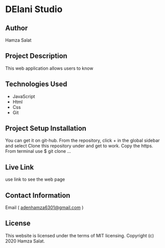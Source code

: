 # DElani Studio 

## Author   
Hamza Salat        
   
## Project Description
This web application allows users to know 

## Technologies Used

* JavaScript
* Html
* Css   
* Git   
     
## Project Setup Installation

You can get it on git-hub. From the repository, click + in the global sidebar and select Clone this repository under and get to work. Copy the https. From terminal use $ git clone ...


## Live Link
   
use link to see the web page


## Contact Information

Email ( adenhamza6301@gmail.com )

## License 

This website is licensed under the terms of MIT licensing. Copyright (c) 2020 Hamza Salat.